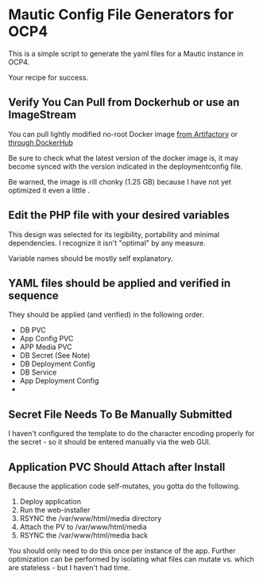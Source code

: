 Mautic Config File Generators for OCP4
======================================

This is a simple script to generate the yaml files for a Mautic instance in OCP4.

Your recipe for success.

Verify You Can Pull from Dockerhub or use an ImageStream
--------------------------------------------------------

You can pull lightly modified no-root Docker image [from Artifactory](https://developer.gov.bc.ca/Artifact-Repositories)  or [through DockerHub](https://dockerhub.com/jeremyvernon/mautid-docker-noroot)

Be sure to check what the latest version of the docker image is, it may become synced with the version indicated in the deploymentconfig file.

Be warned, the image is rill chonky (1.25 GB) because I have not yet optimized it even a little .

Edit the PHP file with your desired variables
---------------------------------------------

This design was selected for its legibility, portability and minimal dependencies. I recognize it isn't "optimal" by any measure.

Variable names should be mostly self explanatory.

YAML files should be applied and verified in sequence
-----------------------------------------------------

They should be applied (and verified) in the following order.

- DB PVC
- App Config PVC
- APP Media PVC
- DB Secret (See Note)
- DB Deployment Config
- DB Service
- App Deployment Config
- 

Secret File Needs To Be Manually Submitted
------------------------------------------

I haven't configured the template to do the character encoding properly for the secret - so it should be entered manually via the web GUI.

Application PVC Should Attach after Install
---------------------------------------------------

Because the application code self-mutates, you gotta do the following.

1) Deploy application
2) Run the web-installer
3) RSYNC the /var/www/html/media directory
4) Attach the PV to /var/www/html/media
5) RSYNC the /var/www/html/media back 

You should only need to do this once per instance of the app. Further optimization can be performed by isolating what files can mutate vs. which are stateless - but I haven't had time.